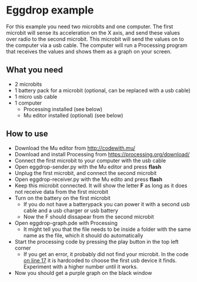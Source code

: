 # Eggdrop example
For this example you need two microbits and one computer. The first microbit will sense its acceleration on the X axis, and send these values over radio to the second microbit. This microbit will send the values on to the computer via a usb cable. The computer will run a Processing program that receives the values and shows them as a graph on your screen.

## What you need
- 2 microbits
- 1 battery pack for a microbit (optional, can be replaced with a usb cable)
- 1 micro usb cable
- 1 computer
  - Processing installed (see below)
  - Mu editor installed (optional) (see below)

## How to use
- Download the Mu editor from http://codewith.mu/
- Download and install Processing from https://processing.org/download/
- Connect the first microbit to your computer with the usb cable
- Open eggdrop-sender.py with the Mu editor and press **flash**
- Unplug the first microbit, and connect the second microbit
- Open eggdrop-receiver.py with the Mu edito and press **flash**
- Keep this microbit connected. It will show the letter **F** as long as it does not receive data from the first microbit
- Turn on the battery on the first microbit
  - If you do not have a batterypack you can power it with a second usb cable and a usb charger or usb battery
  - Now the F should dissapear from the second microbit
- Open eggdrop-graph.pde with Processing
  - It might tell you that the file needs to be inside a folder with the same name as the file, which it should do automatically
- Start the processing code by pressing the play button in the top left corner
  - If you get an error, it probably did not find your microbit. In the code [on line 17](https://github.com/tiigbg/microbit-examples/blob/master/eggdrop/eggdrop-graph.pde#L17) it is hardcoded to choose the first usb device it finds. Experiment with a higher number until it works.
- Now you should get a purple graph on the black window
